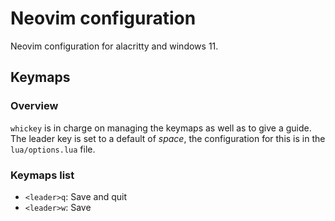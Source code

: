 # Neovim configuration

Neovim configuration for alacritty and windows 11.

## Keymaps 

### Overview
`whickey` is in charge on managing the keymaps as well as to give a guide. The leader key is set to a default of *space*, the configuration for this is in the `lua/options.lua` file.

### Keymaps list

- `<leader>q`: Save and quit
- `<leader>w`: Save

